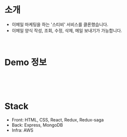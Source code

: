 # 소개
* 이메일 마케팅을 하는 '스티비' 서비스를 클론했습니다.
* 이메일 양식 작성, 조회, 수정, 삭제, 메일 보내기가 가능합니다.
<br><br><br>

# Demo 정보
<br><br><br>

# Stack
* Front: HTML, CSS, React, Redux, Redux-saga
* Back: Express, MongoDB
* Infra: AWS
